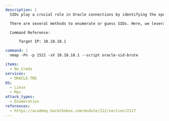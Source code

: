 ```yaml
---
description: |
  SIDs play a crucial role in Oracle connections by identifying the specific database instance a client wants to access. Using an incorrect SID results in a failed connection. Database administrators utilize SIDs to monitor and manage individual database instances—for example, to start, stop, or restart an instance or adjust its configuration parameters.

  There are several methods to enumerate or guess SIDs. Here, we leverage Nmap's scripting capabilities to attempt SID enumeration.

  Command Reference:

      Target IP: 10.10.10.1

command: |
  nmap -Pn -p 1521 -sV 10.10.10.1 --script oracle-sid-brute

items:
  - No_Creds
services:
  - ORACLE-TNS
OS:
  - Linux
  - Mac
attack_types:
  - Enumeration
references:
  - https://academy.hackthebox.com/module/112/section/2117
---
```

